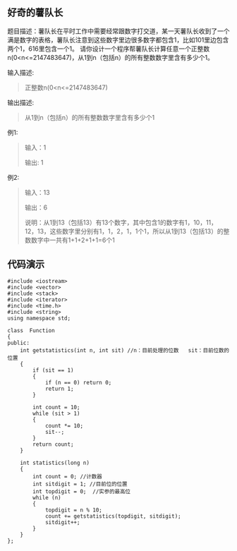 ## 好奇的薯队长 ##
题目描述：薯队长在平时工作中需要经常跟数字打交道，某一天薯队长收到了一个满是数字的表格，薯队长注意到这些数字里边很多数字都包含1，比如101里边包含两个1，616里包含一个1。
请你设计一个程序帮薯队长计算任意一个正整数n(0<n<=2147483647)，从1到n（包括n）的所有整数数字里含有多少个1。

输入描述:


> 正整数n(0<n<=2147483647)


输出描述:


> 从1到n（包括n）的所有整数数字里含有多少个1


例1:

> 输入：1
> 
> 输出: 1

例2:

> 输入：13
> 
> 输出：6
> 
> 说明：从1到13（包括13）有13个数字，其中包含1的数字有1，10，11，12，13，这些数字里分别有1，1，2，1，1个1，所以从1到13（包括13）的整数数字中一共有1+1+2+1+1=6个1

## 代码演示 ##
    #include <iostream>
    #include <vector>
    #include <stack>
    #include <iterator>
    #include <time.h>
    #include <string>
    using namespace std;
    
    class  Function
    {
    public:
    	int getstatistics(int n, int sit) //n：目前处理的位数   sit：目前位数的位置
    	{	
    		if (sit == 1)
    		{
    			if (n == 0) return 0;
    			return 1;
    		}
    
    		int count = 10;
    		while (sit > 1)
    		{
    			count *= 10;
    			sit--;
    		}
    		return count;
    	}
    
    	int statistics(long n)
    	{
    		int count = 0; //计数器
    		int sitdigit = 1; //目前位的位置
    		int topdigit = 0;  //实参的最高位
    		while (n)
    		{
    			topdigit = n % 10;
    			count += getstatistics(topdigit, sitdigit);
    			sitdigit++;
    		}
    	}
    };



